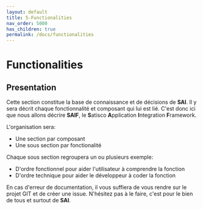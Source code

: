 ```yaml
---
layout: default
title: 5-Functionalities
nav_order: 5000
has_children: true
permalink: /docs/functionalities
---
```


# Functionalities

## Presentation

Cette section constitue la base de connaissance et de décisions de **SAI**. Il y sera décrit chaque fonctionnalité et composant qui lui est lié.
C'est donc ici que nous allons décrire **SAIF**, le **S**atisco **A**pplication **I**ntegration **F**ramework.

L'organisation sera:
- Une section par composant
- Une sous section par fonctionalité

Chaque sous section regroupera un ou plusieurs exemple:
- D'ordre fonctionnel pour aider l'utilisateur à comprendre la fonction
- D'ordre technique pour aider le développeur à coder la fonction

En cas d'erreur de documentation, il vous suffiera de vous rendre sur le projet GIT et de créer une issue. N'hésitez pas à le faire, c'est pour le bien de tous et surtout de **SAI**.

